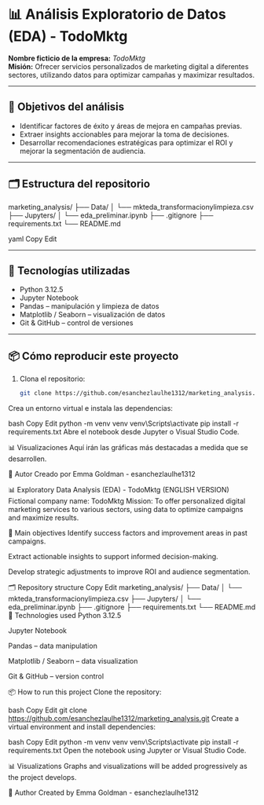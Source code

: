 # 📊 Análisis Exploratorio de Datos (EDA) - TodoMktg

**Nombre ficticio de la empresa:** *TodoMktg*  
**Misión:** Ofrecer servicios personalizados de marketing digital a diferentes sectores, utilizando datos para optimizar campañas y maximizar resultados.

---

## 🎯 Objetivos del análisis

- Identificar factores de éxito y áreas de mejora en campañas previas.
- Extraer insights accionables para mejorar la toma de decisiones.
- Desarrollar recomendaciones estratégicas para optimizar el ROI y mejorar la segmentación de audiencia.

---

## 🗂️ Estructura del repositorio

marketing_analysis/ ├── Data/ │ └── mkteda_transformacionylimpieza.csv ├── Jupyters/ │ └── eda_preliminar.ipynb ├── .gitignore ├── requirements.txt └── README.md

yaml
Copy
Edit

---

## 🧰 Tecnologías utilizadas

- Python 3.12.5
- Jupyter Notebook
- Pandas – manipulación y limpieza de datos
- Matplotlib / Seaborn – visualización de datos
- Git & GitHub – control de versiones

---

## 📦 Cómo reproducir este proyecto

1. Clona el repositorio:
   ```bash
   git clone https://github.com/esanchezlaulhe1312/marketing_analysis.git
Crea un entorno virtual e instala las dependencias:

bash
Copy
Edit
python -m venv venv
venv\Scripts\activate
pip install -r requirements.txt
Abre el notebook desde Jupyter o Visual Studio Code.

📊 Visualizaciones
Aquí irán las gráficas más destacadas a medida que se desarrollen.

🤖 Autor
Creado por Emma Goldman - esanchezlaulhe1312

📊 Exploratory Data Analysis (EDA) - TodoMktg (ENGLISH VERSION)
Fictional company name: TodoMktg
Mission: To offer personalized digital marketing services to various sectors, using data to optimize campaigns and maximize results.

🎯 Main objectives
Identify success factors and improvement areas in past campaigns.

Extract actionable insights to support informed decision-making.

Develop strategic adjustments to improve ROI and audience segmentation.

🗂️ Repository structure
Copy
Edit
marketing_analysis/
├── Data/
│   └── mkteda_transformacionylimpieza.csv
├── Jupyters/
│   └── eda_preliminar.ipynb
├── .gitignore
├── requirements.txt
└── README.md
🧰 Technologies used
Python 3.12.5

Jupyter Notebook

Pandas – data manipulation

Matplotlib / Seaborn – data visualization

Git & GitHub – version control

📦 How to run this project
Clone the repository:

bash
Copy
Edit
git clone https://github.com/esanchezlaulhe1312/marketing_analysis.git
Create a virtual environment and install dependencies:

bash
Copy
Edit
python -m venv venv
venv\Scripts\activate
pip install -r requirements.txt
Open the notebook using Jupyter or Visual Studio Code.

📊 Visualizations
Graphs and visualizations will be added progressively as the project develops.

🤖 Author
Created by Emma Goldman - esanchezlaulhe1312
